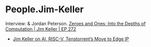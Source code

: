 # People.Jim-Keller
Interview: &amp; Jordan Peterson. [Zeroes and Ones: Into the Depths of Computation | Jim Keller | EP 272](https://youtu.be/1TmuJSbms9c)

- [Jim Keller on AI, RISC-V, Tenstorrent’s Move to Edge IP](https://youtu.be/_MrGNlXRi9M)
